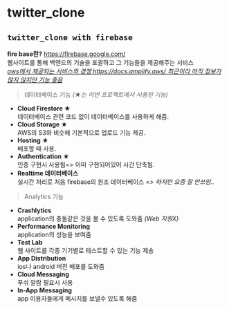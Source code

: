 # twitter_clone 
## `twitter_clone with firebase`
**fire base란?** https://firebase.google.com/  
웹사이트를 통해 백엔드의 기술을 포괄하고 그 기능들을 제공해주는 서비스  
_<u>aws에서 제공되는 서비스와 경쟁 https://docs.amplify.aws/ 최근이라 아직 정보가 많지 않지만 기능 좋음</u>_
> 데이터베이스 기능 _(★는 이번 프로젝트에서 사용된 기능)_
- **Cloud Firestore ★**  
데이터베이스 관련 코드 없이 데이터베이스를 사용하게 해줌.
- **Cloud Storage ★**  
AWS의 S3와 비슷해 기본적으로 업로드 기능 제공.
- **Hosting ★**  
배포할 때 사용.
- **Authentication ★**  
인증 구현시 사용됨=> 이미 구현되어있어 시간 단축됨.
- **Realtime 데이터베이스**  
실시간 처리로 처음 firebase의 원조 데이터베이스 *=> 하지만 요즘 잘 안쓰임..*
> Analytics 기능
- **Crashlytics**  
application의 충돌같은 것을 볼 수 있도록 도와줌 _(Web 지원X)_
- **Performance Monitoring**  
application의 성능을 보여줌
- **Test Lab**  
웹 사이트를 각종 기기별로 테스트할 수 있는 기능 제송
- **App Distribution**  
ios나 android 버전 배포를 도와줌
- **Cloud Messaging**  
푸쉬 알람 필요시 사용
- **In-App Messaging**  
app 이용자들에게 메시지를 보낼수 있도록 해줌
